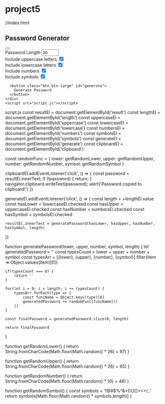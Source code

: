 # project5
//index.html
<!DOCTYPE html>
<html lang="en">
  <head>
    <meta charset="UTF-8" />
    <meta name="viewport" content="width=device-width, initial-scale=1.0" />
    <link rel="stylesheet" href="https://cdnjs.cloudflare.com/ajax/libs/font-awesome/5.14.0/css/all.min.css" integrity="sha512-1PKOgIY59xJ8Co8+NE6FZ+LOAZKjy+KY8iq0G4B3CyeY6wYHN3yt9PW0XpSriVlkMXe40PTKnXrLnZ9+fkDaog==" crossorigin="anonymous" />
    <link rel="stylesheet" href="style.css" />
    <title>Password Generator</title>
  </head>
  <body>
    <div class="container">
      <h2>Password Generator</h2>
      <div class="result-container">
        <span id="result"></span>
        <button class="btn" id="clipboard">
          <i class="far fa-clipboard"></i>
        </button>
      </div>
      <div class="settings">
        <div class="setting">
          <label>Password Length</label>
          <input type="number" id="length" min="4" max="20" value="20">
        </div>
        <div class="setting">
          <label>Include uppercase letters</label>
          <input type="checkbox" id="uppercase" checked>
        </div>
        <div class="setting">
          <label>Include lowercase letters</label>
          <input type="checkbox" id="lowercase" checked>
        </div>
        <div class="setting">
          <label>Include numbers</label>
          <input type="checkbox" id="numbers" checked>
        </div>
        <div class="setting">
          <label>Include symbols</label>
          <input type="checkbox" id="symbols" checked>
        </div>
      </div>

      <button class="btn btn-large" id="generate">
        Generate Password
      </button>
    </div>
    <script src="script.js"></script>
  </body>
</html>


script.js
const resultEl = document.getElementById('result')
const lengthEl = document.getElementById('length')
const uppercaseEl = document.getElementById('uppercase')
const lowercaseEl = document.getElementById('lowercase')
const numbersEl = document.getElementById('numbers')
const symbolsEl = document.getElementById('symbols')
const generateEl = document.getElementById('generate')
const clipboardEl = document.getElementById('clipboard')

const randomFunc = {
    lower: getRandomLower,
    upper: getRandomUpper,
    number: getRandomNumber,
    symbol: getRandomSymbol
}

clipboardEl.addEventListener('click', () => {
    const password = resultEl.innerText;
  if (!password) {
    return;
  }
  navigator.clipboard.writeText(password);
    alert('Password copied to clipboard!')
})

generateEl.addEventListener('click', () => {
    const length = +lengthEl.value
    const hasLower = lowercaseEl.checked
    const hasUpper = uppercaseEl.checked
    const hasNumber = numbersEl.checked
    const hasSymbol = symbolsEl.checked

    resultEl.innerText = generatePassword(hasLower, hasUpper, hasNumber, hasSymbol, length)
})

function generatePassword(lower, upper, number, symbol, length) {
    let generatedPassword = ''
    const typesCount = lower + upper + number + symbol
    const typesArr = [{lower}, {upper}, {number}, {symbol}].filter(item => Object.values(item)[0])

    if(typesCount === 0) {
        return ''
    }

    for(let i = 0; i < length; i += typesCount) {
        typesArr.forEach(type => {
            const funcName = Object.keys(type)[0]
            generatedPassword += randomFunc[funcName]()
        })
    }

    const finalPassword = generatedPassword.slice(0, length)

    return finalPassword
}

function getRandomLower() {
    return String.fromCharCode(Math.floor(Math.random() * 26) + 97)
}

function getRandomUpper() {
    return String.fromCharCode(Math.floor(Math.random() * 26) + 65)
}

function getRandomNumber() {
    return String.fromCharCode(Math.floor(Math.random() * 10) + 48)
}

function getRandomSymbol() {
    const symbols = '!@#$%^&*(){}[]=<>/,.'
    return symbols[Math.floor(Math.random() * symbols.length)]
}
 
